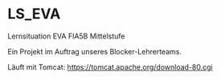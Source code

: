 # LS_EVA
Lernsituation EVA FIA5B Mittelstufe

Ein Projekt im Auftrag unseres Blocker-Lehrerteams.

Läuft mit Tomcat: https://tomcat.apache.org/download-80.cgi
